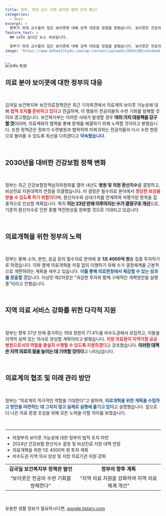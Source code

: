 ```yaml
---
title: 정부, 의대 교수 수련 보이콧 법적 조치 예고!
categories:
  - News
excerpt: >
  정부가 의대 교수들의 집단 보이콧에 대해 강력 대응할 방침을 밝혔습니다. 보이콧은 전공의 수련의 기회를 위협하며, 법적 조치와 의대 교수들의 올바른 선택을 기대하고 있습니다. 의료계의 변화가 다가옵니다!
feature_text: >
  ## info 실시간 뉴스 속보입니다.

  정부가 의대 교수들의 집단 보이콧에 대해 강력 대응할 방침을 밝혔습니다. 보이콧은 전공의 수련의 기회를 위협하며, 법적 조치와 의대 교수들의 올바른 선택을 기대하고 있습니다. 의료계의 변화가 다가옵니다!
image: 'https://www.behealthy4u.com/wp-content/uploads/2024/06/unnamed-file.png'
---
```


<p><img src="https://www.behealthy4u.com/wp-content/uploads/2024/06/unnamed-file.png" alt="info 속보" /></p>

<h2 data-ke-size="size26">의료 분야 보이콧에 대한 정부의 대응</h2>

<p data-ke-size="size16">&nbsp;</p>

<p>김국일 보건복지부 보건의료정책관은 최근 기자회견에서 의료계의 보이콧 가능성에 대해 <b><span style="color: #ee2323;">법적 조치를 준비하고 있다</span></b>고 언급하며, 이 행동이 전공의들의 수련 기회를 방해할 것이라 경고했습니다. 보건복지부는 이러한 사태가 발생할 경우 <b><span style="background-color: #21538527;">여러 가지 대응책을 강구할 것</span></b>이라며, 의료계와의 협력을 통해 문제를 해결하기 위해 노력할 것이라고 밝혔습니다. 또한 정책관은 정부가 수련병원과 협력하여 미복귀하는 전공의들이 다시 수련 현장으로 돌아올 수 있도록 최선을 다하겠다고 <b><span style="color: #1a5490;">약속했습니다</span></b>. </p>

<p data-ke-size="size16">&nbsp;</p>

<h2 data-ke-size="size26">2030년을 대비한 건강보험 정책 변화</h2>

<p data-ke-size="size16">&nbsp;</p>

<p>정부는 최근 건강보험정책심의위원회를 열어 내년도 <b>병원 및 의원 환산지수</b>를 결정하고, 비상진료 지원대책의 연장을 의결했습니다. 이 결정은 필수의료 분야에서 <b><span style="color: #ee2323;">정당한 보상을 받을 수 있도록 하기 위함이다</span></b>며, 환산지수와 상대가치를 연계하여 저평가된 항목을 집중적으로 인상할 계획입니다. 특히 <b><span style="background-color: #21538527;">이는 23년 만에 이루어지는 수가 결정구조 개선</span></b>으로, 기존의 환산지수로 인한 종별 역전현상을 완화할 것으로 기대되고 있습니다.</p>

<p data-ke-size="size16">&nbsp;</p>

<h2 data-ke-size="size26">의료개혁을 위한 정부의 노력</h2>

<p data-ke-size="size16">&nbsp;</p>

<p>정부는 올해 소아, 분만, 응급 등의 필수의료 분야에 총 <b>1조 4000억 원</b>을 집중 투자하기로 하였습니다. 이와 함께 의료개혁을 차질 없이 이행하기 위해 수가 결정체계를 근본적으로 개편하려는 계획을 세우고 있습니다. <b><span style="color: #1a5490;">이를 통해 의료현장에서 체감할 수 있는 성과를 창출할 것</span></b>입니다. 이상민 제2차장은 “과감한 투자와 함께 구체적인 개혁방안을 실행 중”이라고 전했습니다.</p>

<p data-ke-size="size16">&nbsp;</p>

<h2 data-ke-size="size26">지역 의료 서비스 강화를 위한 다각적 지원</h2>

<p data-ke-size="size16">&nbsp;</p>

<p>정부는 향후 27년 만에 증가하는 의대 정원의 77.4%를 비수도권에서 모집하고, 이들을 지역의 실력 있는 의사로 양성할 계획이라고 밝혔습니다. <b><span style="color: #ee2323;">지방 의료원이 지역거점 공공병원으로서의 역할을 충실히 수행할 수 있도록 지원하겠다</span></b>고 강조했습니다. <b><span style="background-color: #21538527;">이러한 대책은 지역 의료의 질을 높이는 데 기여할 것이다</span></b>고 나타났습니다.</p>

<p data-ke-size="size16">&nbsp;</p>

<h2 data-ke-size="size26">의료계의 협조 및 미래 관리 방안</h2>

<p data-ke-size="size16">&nbsp;</p>

<p>정부는 “의료계의 적극적인 역할을 기대한다”고 말하며, <b><span style="color: #1a5490;">의료개혁을 위한 계획을 수립하고 방안을 마련하는 데 그치지 않고 실제로 실행에 옮기고 있다</span></b>고 설명했습니다. 앞으로 더 나은 의료 환경 조성을 위해 모든 노력을 다할 의지를 보였습니다.</p>

<p data-ke-size="size16">&nbsp;</p>

<hr>

<ul>
<li>의정부의 보이콧 가능성에 대한 정부의 법적 조치 마련</li>
<li>2024년 건강보험 환산지수 결정 및 비상진료 지원 대책 연장</li>
<li>의료개혁을 위한 1조 4000억 원 투자 계획</li>
<li>비수도권 지역 의사 양성 및 지방 의료기관 지원 강화</li>
</ul>

<p data-ke-size="size16"></p>

<table style="width: 100%; border-collapse: collapse;">
<tr>
<td style="text-align: center; height: 17px;"><b>김국일 보건복지부 정책관 발언</b></td>
<td style="text-align: center; height: 17px;"><b>정부의 향후 계획</b></td>
</tr>
<tr>
<td style="text-align: center; height: 17px;">“보이콧은 전공의 수련 기회를 방해한다”</td>
<td style="text-align: center; height: 17px;">“지역 의료 지원을 강화하여 지역 의료 체계 개선”</td>
</tr>
</table>

<p data-ke-size="size16">&nbsp;</p>
유용한 생활 정보가 필요하시다면, <a href="https://qoogle.tistory.com" rel="dofollow">qoogle.tistory.com</a>



